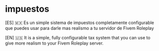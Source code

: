 # impuestos

[ES] 🇲🇽
Es un simple sistema de impuestos completamente configurable que puedes usar para darle mas realismo a tu servidor de Fivem Roleplay

[EN] 🇺🇸
It is a simple, fully configurable tax system that you can use to give more realism to your Fivem Roleplay server.

